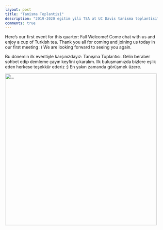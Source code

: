 ```yaml
---
layout: post
title: "Tanisma Toplantisi"
description: "2019-2020 egitim yili TSA at UC Davis tanisma toplantisi"
comments: true
---
```

Here’s our first event for this quarter: Fall Welcome! Come chat with us and enjoy a cup of Turkish tea. Thank you all for coming and joining us today in our first meeting :) We are looking forward to seeing you again.<br>

Bu dönemin ilk eventiyle karşınızdayız: Tanışma Toplantısı. Gelin beraber sohbet edip demleme çayın keyfini çıkaralım. Ilk buluşmamızda bizlere eşlik eden herkese teşekkür ederiz :) En yakın zamanda görüşmek üzere.<br>

<img align="middle" width="500" src="{{ site.url }}/images/tanisma-toplantisi.png" alt="...">
